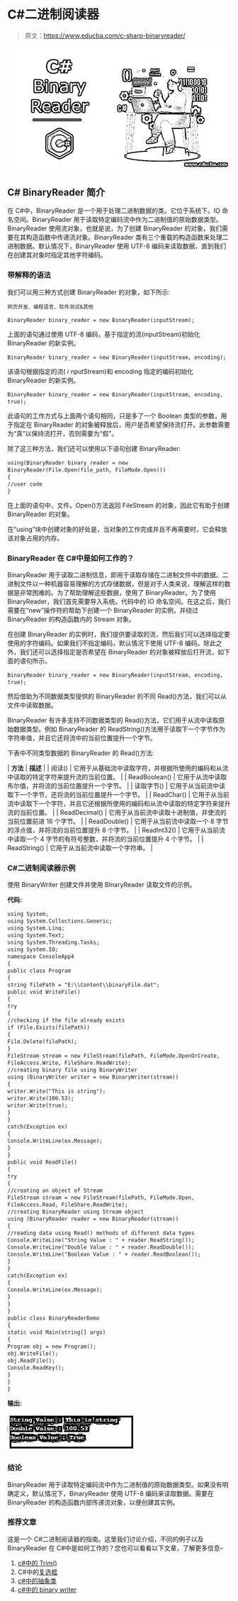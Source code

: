 # C#二进制阅读器

> 原文：<https://www.educba.com/c-sharp-binaryreader/>

![C# Binary Reader](img/cc00d2942af8520d3319b486a3b393e9.png)



## C# BinaryReader 简介

在 C#中，BinaryReader 是一个用于处理二进制数据的类。它位于系统下。IO 命名空间。BinaryReader 用于读取特定编码流中作为二进制值的原始数据类型。BinaryReader 使用流对象，也就是说，为了创建 BinaryReader 的对象，我们需要在其构造函数中传递流对象。BinaryReader 类有三个重载的构造函数来处理二进制数据。默认情况下，BinaryReader 使用 UTF-8 编码来读取数据，直到我们在创建其对象时指定其他字符编码。

### 带解释的语法

我们可以用三种方式创建 BinaryReader 的对象，如下所示:

<small>网页开发、编程语言、软件测试&其他</small>

```
BinaryReader binary_reader = new BinaryReader(inputStream);
```

上面的语句通过使用 UTF-8 编码，基于指定的流(inputStream)初始化 BinaryReader 的新实例。

```
BinaryReader binary_reader = new BinaryReader(inputStream, encoding);
```

该语句根据指定的流( *i* nputStream)和 encoding 指定的编码初始化 BinaryReader 的新实例。

```
BinaryReader binary_reader = new BinaryReader(inputStream, encoding, true);
```

此语句的工作方式与上面两个语句相同，只是多了一个 Boolean 类型的参数，用于指定在 BinaryReader 的对象被释放后，用户是否希望保持流打开。此参数需要为“真”以保持流打开，否则需要为“假”。

除了这三种方法，我们还可以使用以下语句创建 BinaryReader:

```
using(BinaryReader binary_reader = new BinaryReader(File.Open(file_path, FileMode.Open)))
{
//user code
}
```

在上面的语句中，文件。Open()方法返回 FileStream 的对象，因此它有助于创建 BinaryReader 的对象。

在“using”块中创建对象的好处是，当对象的工作完成并且不再需要时，它会释放该对象占用的内存。

### BinaryReader 在 C#中是如何工作的？

BinaryReader 用于读取二进制信息，即用于读取存储在二进制文件中的数据。二进制文件以一种机器容易理解的方式存储数据，但是对于人类来说，理解这样的数据是非常困难的。为了帮助理解这些数据，使用了 BinaryReader。为了使用 BinaryReader，我们首先需要导入系统。代码中的 IO 命名空间。在这之后，我们需要在“new”操作符的帮助下创建一个 BinaryReader 的实例，并绕过 BinaryReader 的构造函数内的 Stream 对象。

在创建 BinaryReader 的实例时，我们提供要读取的流，然后我们可以选择指定要使用的字符编码。如果我们不指定编码，默认情况下使用 UTF-8 编码。除此之外，我们还可以选择指定是否希望在 BinaryReader 的对象被释放后打开流，如下面的语句所示。

```
BinaryReader binary_reader = new BinaryReader(inputStream, encoding, true);
```

然后借助为不同数据类型提供的 BinaryReader 的不同 Read()方法，我们可以从文件中读取数据。

BinaryReader 有许多支持不同数据类型的 Read()方法，它们用于从流中读取原始数据类型。例如 BinaryReader 的 ReadString()方法用于读取下一个字节作为字符串值，并且它还将流中的当前位置提升一个字节。

下表中不同类型数据的 BinaryReader 的 Read()方法:

| **方法** | **描述** |
| 阅读() | 它用于从基础流中读取字符，并根据所使用的编码和从流中读取的特定字符来提升流的当前位置。 |
| ReadBoolean() | 它用于从流中读取布尔值，并将流的当前位置提升一个字节。 |
| 读取字节() | 它用于从当前流中读取下一个字节，还将流的当前位置提升一个字节。 |
| ReadChar() | 它用于从当前流中读取下一个字符，并且它还根据所使用的编码和从流中读取的特定字符来提升流的当前位置。 |
| ReadDecimal() | 它用于从当前流中读取十进制值，并使流的当前位置前进 16 个字节。 |
| ReadDouble() | 它用于从当前流中读取一个 8 字节的浮点值，并将流的当前位置提升 8 个字节。 |
| ReadInt32() | 它用于从当前流中读取一个 4 字节的有符号整数，并将流的当前位置提升 4 个字节。 |
| ReadString() | 它用于从当前流中读取一个字符串。 |

### C#二进制阅读器示例

使用 BinaryWriter 创建文件并使用 BInaryReader 读取文件的示例。

**代码:**

```
using System;
using System.Collections.Generic;
using System.Linq;
using System.Text;
using System.Threading.Tasks;
using System.IO;
namespace ConsoleApp4
{
public class Program
{
string filePath = "E:\\Content\\binaryFile.dat";
public void WriteFile()
{
try
{
//checking if the file already exists
if (File.Exists(filePath))
{
File.Delete(filePath);
}
FileStream stream = new FileStream(filePath, FileMode.OpenOrCreate,
FileAccess.Write, FileShare.ReadWrite);
//creating binary file using BinaryWriter
using (BinaryWriter writer = new BinaryWriter(stream))
{
writer.Write("This is string");
writer.Write(100.53);
writer.Write(true);
}
}
catch(Exception ex)
{
Console.WriteLine(ex.Message);
}
}
public void ReadFile()
{
try
{
//creating an object of Stream
FileStream stream = new FileStream(filePath, FileMode.Open,
FileAccess.Read, FileShare.ReadWrite);
//creating BinaryReader using Stream object
using (BinaryReader reader = new BinaryReader(stream))
{
//reading data using Read() methods of different data types
Console.WriteLine("String Value : " + reader.ReadString());
Console.WriteLine("Double Value : " + reader.ReadDouble());
Console.WriteLine("Boolean Value : " + reader.ReadBoolean());
}
}
catch(Exception ex)
{
Console.WriteLine(ex.Message);
}
}
}
public class BinaryReaderDemo
{
static void Main(string[] args)
{
Program obj = new Program();
obj.WriteFile();
obj.ReadFile();
Console.ReadKey();
}
}
}
```

**输出:**

![c# BinaryReader 1](img/7fdc7e37124d34f2e2cb3cfd7f651434.png)



### 结论

BinaryReader 用于读取特定编码流中作为二进制值的原始数据类型。如果没有明确定义，默认情况下，BinaryReader 使用 UTF-8 编码来读取数据。需要在 BinaryReader 的构造函数内部传递流对象，以便创建其实例。

### 推荐文章

这是一个 C#二进制阅读器的指南。这里我们讨论介绍，不同的例子以及 BinaryReader 在 C#中是如何工作的？您也可以看看以下文章，了解更多信息–

1.  [c#中的 Trim()](https://www.educba.com/trim-in-c-sharp/)
2.  C#中的[复选框](https://www.educba.com/checkbox-in-c-sharp/)
3.  [c#中的抽象类](https://www.educba.com/abstract-class-in-c-sharp/)
4.  [c#中的 binary writer](https://www.educba.com/binarywriter-in-c-sharp/)





